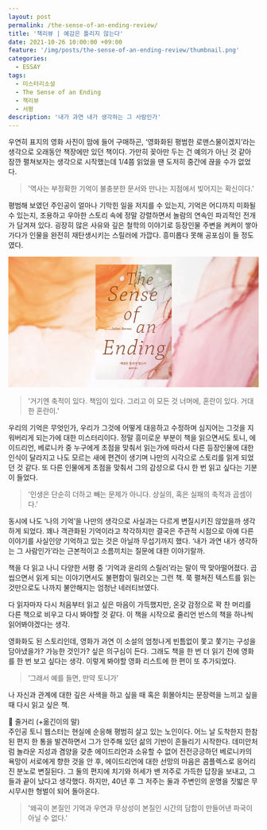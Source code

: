 ```yaml
---
layout: post
permalink: /the-sense-of-an-ending-review/
title: '책리뷰 | 예감은 틀리지 않는다'
date: 2021-10-26 10:00:00 +09:00
feature: '/img/posts/the-sense-of-an-ending-review/thumbnail.png'
categories:
  - ESSAY
tags:
  - 미스터리소설
  - The Sense of an Ending
  - 책리뷰
  - 서평
description: '내가 과연 내가 생각하는 그 사람인가'
---
```


우연히 표지의 영화 사진이 맘에 들어 구매하곤, ‘영화화된 평범한 로맨스물이겠지’라는 생각으로 오래동안 책장에만 있던 책이다. 가만히 꽂아만 두는 건 예의가 아닌 것 같아 잠깐 펼쳐보자는 생각으로 시작했는데 1/4쯤 읽었을 땐 도저히 중간에 끊을 수가 없었다.

>'역사는 부정확한 기억이 불충분한 문서와 만나는 지점에서 빚어지는 확신이다.'

평범해 보였던 주인공이 얼마나 기막힌 일을 저지를 수 있는지, 기억은 어디까지 미화될 수 있는지, 조용하고 우아한 스토리 속에 정말 강렬하면서 놀람의 연속인 파괴적인 전개가 담겨져 있다. 굉장히 많은 사유와 깊은 철학의 이야기로 등장인물 주변을 켜켜이 쌓아 가다가 인물을 완전히 재탄생시키는 스릴러에 가깝다. 흥미롭다 못해 공포심이 들 정도였다.

![sum](/img/posts/the-sense-of-an-ending-review/thumbnail.png)

>'거기엔 축적이 있다. 책임이 있다. 그리고 이 모든 것 너머에, 혼란이 있다. 거대한 혼란이.'

우리의 기억은 무엇인가, 우리가 그것에 어떻게 대응하고 수정하며 심지어는 그것을 지워버리게 되는가에 대한 미스터리이다. 정말 흥미로운 부분이 책을 읽으면서도 토니, 에이드리언, 베로니카 중 누구에게 초점을 맞춰서 읽는가에 따라서 다른 등장인물에 대한 인식이 달라지고 나도 모르는 새에 편견이 생기며 나만의 시각으로 스토리를 읽게 되었던 것 같다. 또 다른 인물에게 초점을 맞춰서 그의 감성으로 다시 한 번 읽고 싶다는 기분이 들었다.

>'인생은 단순히 더하고 빼는 문제가 아니다. 상실의, 혹은 실패의 축적과 곱셈이다.'

동시에 나도 ‘나의 기억’을 나만의 생각으로 사실과는 다르게 변질시키진 않았을까 생각하게 되었다. 꽤나 객관화된 기억이라고 착각하지만 결국은 주관적 시점으로 아예 다른 이야기를 사실인양 기억하고 있는 것은 아닐까 무섭기까지 했다. ‘내가 과연 내가 생각하는 그 사람인가’라는 근본적이고 소름끼치는 질문에 대한 이야기랄까.

책을 다 읽고 나니 다양한 서평 중 ‘기억과 윤리의 스릴러’라는 말이 딱 맞아떨어졌다. 곱씹으면서 읽게 되는 이야기면서도 불편함이 밀려오는 그런 책. 쭉 펼쳐진 텍스트를 읽는 것만으로도 나까지 불안해지는 엄청난 네러티브였다.

다 읽자마자 다시 처음부터 읽고 싶은 마음이 가득했지만, 온갖 감정으로 꽉 찬 머리를 다른 책으로 비우고 다시 봐야할 것 같다. 이 책을 시작으로 줄리언 반스의 책을 하나씩 읽어봐야겠다는 생각.

영화화도 된 스토리인데, 영화가 과연 이 소설의 엄청나게 빈틈없이 쫓고 쫓기는 구성을 담아냈을가? 가능한 것인가? 싶은 의구심이 든다. 그래도 책을 한 번 더 읽기 전에 영화를 한 번 보고 싶다는 생각. 이렇게 봐야할 영화 리스트에 한 편이 또 추가되었다.

>‘그래서 예를 들면, 만약 토니가’

나 자신과 관계에 대한 깊은 사색을 하고 싶을 때 혹은 휘몰아치는 문장력을 느끼고 싶을 때 다시 읽고 싶은 책.

📖 줄거리 (+옮긴이의 말)<br>
주인공 토니 웹스터는 현실에 순응해 평범히 살고 있는 노인이다. 어느 날 도착한지 한참된 편지 한 통을 발견하면서 그가 안주해 있던 삶의 기반이 흔들리기 시작한다. 데미안처럼 놀라운 지성과 겸양을 갖춘 에이드리언과 소유할 수 없어 전전긍긍하던 베로니카의 욕망이 서로에게 향한 것을 안 후, 에이드리언에 대한 선망의 마음은 콤플렉스로 응어리진 분노로 변질된다. 그 둘의 편지에 치기와 허세가 밴 저주로 가득한 답장을 보내고, 그들과 끝이 났다고 생각했다. 하지만, 40년 후 그 저주는 둘과 주변인의 운명을 짓밟은 무시무시한 형벌이 되어 돌아온다.
>'왜곡이 본질인 기억과 우연과 무상성이 본질인 시간의 담합이 만들어낸 파국이 아닐 수 없다.'

<br>
